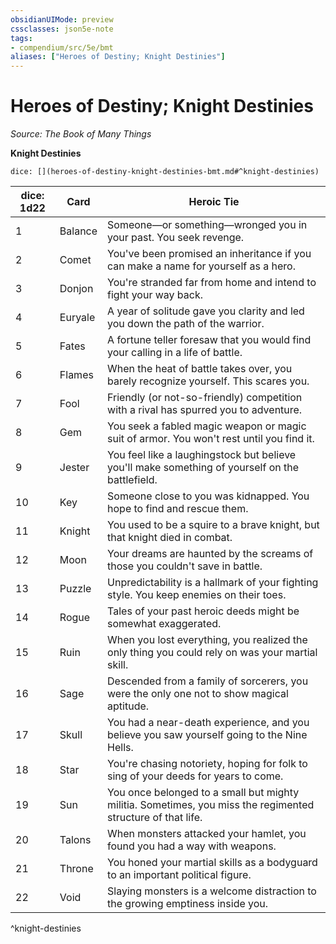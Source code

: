 ```yaml
---
obsidianUIMode: preview
cssclasses: json5e-note
tags:
- compendium/src/5e/bmt
aliases: ["Heroes of Destiny; Knight Destinies"]
---
```

# Heroes of Destiny; Knight Destinies
*Source: The Book of Many Things* 

**Knight Destinies**

`dice: [](heroes-of-destiny-knight-destinies-bmt.md#^knight-destinies)`

| dice: 1d22 | Card | Heroic Tie |
|------------|------|------------|
| 1 | Balance | Someone—or something—wronged you in your past. You seek revenge. |
| 2 | Comet | You've been promised an inheritance if you can make a name for yourself as a hero. |
| 3 | Donjon | You're stranded far from home and intend to fight your way back. |
| 4 | Euryale | A year of solitude gave you clarity and led you down the path of the warrior. |
| 5 | Fates | A fortune teller foresaw that you would find your calling in a life of battle. |
| 6 | Flames | When the heat of battle takes over, you barely recognize yourself. This scares you. |
| 7 | Fool | Friendly (or not-so-friendly) competition with a rival has spurred you to adventure. |
| 8 | Gem | You seek a fabled magic weapon or magic suit of armor. You won't rest until you find it. |
| 9 | Jester | You feel like a laughingstock but believe you'll make something of yourself on the battlefield. |
| 10 | Key | Someone close to you was kidnapped. You hope to find and rescue them. |
| 11 | Knight | You used to be a squire to a brave knight, but that knight died in combat. |
| 12 | Moon | Your dreams are haunted by the screams of those you couldn't save in battle. |
| 13 | Puzzle | Unpredictability is a hallmark of your fighting style. You keep enemies on their toes. |
| 14 | Rogue | Tales of your past heroic deeds might be somewhat exaggerated. |
| 15 | Ruin | When you lost everything, you realized the only thing you could rely on was your martial skill. |
| 16 | Sage | Descended from a family of sorcerers, you were the only one not to show magical aptitude. |
| 17 | Skull | You had a near-death experience, and you believe you saw yourself going to the Nine Hells. |
| 18 | Star | You're chasing notoriety, hoping for folk to sing of your deeds for years to come. |
| 19 | Sun | You once belonged to a small but mighty militia. Sometimes, you miss the regimented structure of that life. |
| 20 | Talons | When monsters attacked your hamlet, you found you had a way with weapons. |
| 21 | Throne | You honed your martial skills as a bodyguard to an important political figure. |
| 22 | Void | Slaying monsters is a welcome distraction to the growing emptiness inside you. |
^knight-destinies